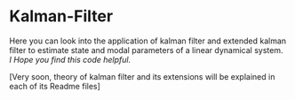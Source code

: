 # Kalman-Filter
Here you can look into the application of kalman filter and extended kalman filter to estimate state and modal parameters of a linear dynamical system.<br/>
*I Hope you find this code helpful.*

[Very soon, theory of kalman filter and its extensions will be explained in each of its Readme files]